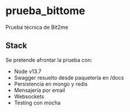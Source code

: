 # prueba_bittome
Prueba técnica de Bit2me

## Stack

Se pretende afrontar la prueba con:
- Node v13.7
- Swagger resuelto desde paquetería en /docs
- Persistencia en mongo y redis
- Mensajería por email
- Websockets
- Testing con mocha
